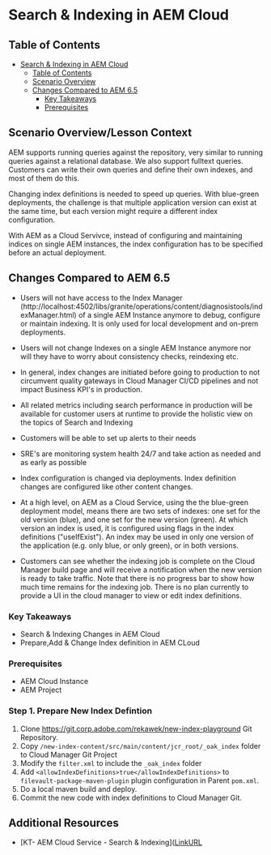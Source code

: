 # Search & Indexing in AEM Cloud 

## Table of Contents
- [Search & Indexing in AEM Cloud](#search--indexing-in-aem-cloud)
  - [Table of Contents](#table-of-contents)
  - [Scenario Overview](#scenario-overview)
  - [Changes Compared to AEM 6.5](#changes-compared-to-aem-65)
    - [Key Takeaways](#key-takeaways)
    - [Prerequisites](#prerequisites)
  

## Scenario Overview/Lesson Context

AEM supports running queries against the repository, very similar to running queries against a relational database. We also support fulltext queries. Customers can write their own queries and define their own indexes, and most of them do this.

Changing index definitions is needed to speed up queries. With blue-green deployments,
the challenge is that multiple application version can exist at the same time, but each
version might require a different index configuration.

With AEM as a Cloud Servivce, instead of configuring and maintaining indices on single AEM instances, the index configuration has to be specified before an actual deployment.


## Changes Compared to AEM 6.5

* Users will not have access to the Index Manager (http://localhost:4502/libs/granite/operations/content/diagnosistools/indexManager.html) of a single AEM Instance anymore to debug, configure or maintain indexing. It is only used for local development and on-prem deployments.

* Users will not change Indexes on a single AEM Instance anymore nor will they have to worry about consistency checks, reindexing etc.

* In general, index changes are initiated before going to production to not circumvent quality gateways in Cloud Manager CI/CD pipelines and not impact Business KPI's in production.

* All related metrics including search performance in production will be available for customer users at runtime to provide the holistic view on the topics of Search and Indexing

* Customers will be able to set up alerts to their needs 

* SRE's are monitoring system health 24/7 and take action as needed and as early as possible

* Index configuration is changed via deployments. Index definition changes are configured like other content changes.

* At a high level, on AEM as a Cloud Service, using the the blue-green deployment model, means there are two sets of indexes: one set for the old version (blue), and one set for the new version (green). At which version an index is used, it is configured using flags in the index definitions ("useIfExist"). An index may be used in only one version of the application (e.g. only blue, or only green), or in both versions. 
  
* Customers can see whether the indexing job is complete on the Cloud Manager build page and will receive a notification when the new version is ready to take traffic. Note that there is no progress bar to show how much time remains for the indexing job. There is no plan currently to provide a UI in the cloud manager to view or edit index definitions.

### Key Takeaways

* Search & Indexing Changes in AEM Cloud 
* Prepare,Add & Change Index definition in AEM CLoud

### Prerequisites

* AEM Cloud Instance
* AEM Project

### Step 1. Prepare New Index Defintion
1. Clone https://git.corp.adobe.com/rekawek/new-index-playground Git Repository.
2. Copy ` /new-index-content/src/main/content/jcr_root/_oak_index ` folder to Cloud Manager Git Project
3. Modify the ` filter.xml ` to include the ` _oak_index ` folder
4. Add ` <allowIndexDefinitions>true</allowIndexDefinitions> ` to ` filevault-package-maven-plugin ` plugin configuration in Parent `pom.xml`.
5. Do a local maven build and deploy.
6. Commit the new code with index definitions to Cloud Manager Git.







## Additional Resources
* [KT- AEM Cloud Service - Search & Indexing]([LinkURL](https://docs.adobe.com/content/help/en/experience-manager-cloud-service/implementing/developing/indexing.html)
